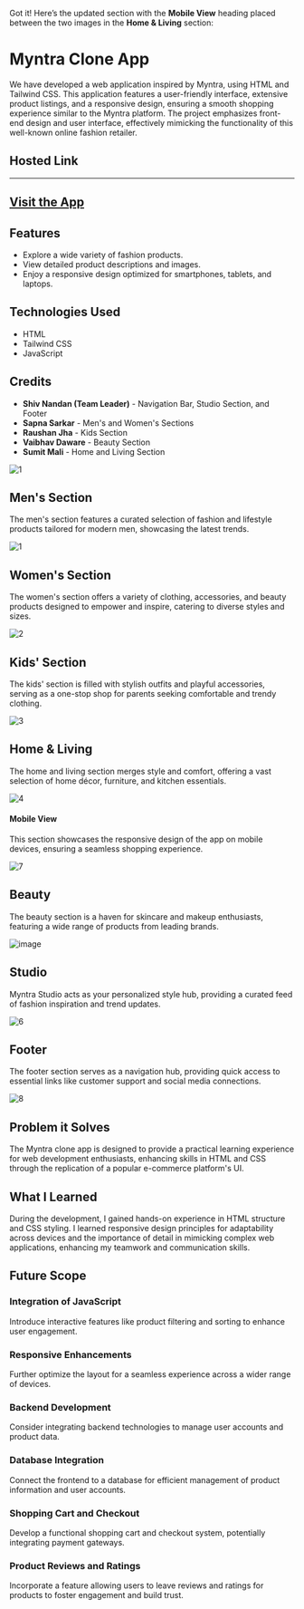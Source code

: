 Got it! Here’s the updated section with the **Mobile View** heading placed between the two images in the **Home & Living** section:

# Myntra Clone App

We have developed a web application inspired by Myntra, using HTML and Tailwind CSS. This application features a user-friendly interface, extensive product listings, and a responsive design, ensuring a smooth shopping experience similar to the Myntra platform. The project emphasizes front-end design and user interface, effectively mimicking the functionality of this well-known online fashion retailer.

## Hosted Link
---
[Visit the App](https://myntra-team-project.vercel.app/)
---

## Features
- Explore a wide variety of fashion products.
- View detailed product descriptions and images.
- Enjoy a responsive design optimized for smartphones, tablets, and laptops.

## Technologies Used
- HTML
- Tailwind CSS
- JavaScript

## Credits
- **Shiv Nandan (Team Leader)** - Navigation Bar, Studio Section, and Footer
- **Sapna Sarkar** - Men's and Women's Sections
- **Raushan Jha** - Kids Section
- **Vaibhav Daware** - Beauty Section
- **Sumit Mali** - Home and Living Section

![1](https://i.ibb.co/Xx9w3Ln/1.png)

## Men's Section
The men's section features a curated selection of fashion and lifestyle products tailored for modern men, showcasing the latest trends.

![1](https://i.ibb.co/Xx9w3Ln/1.png)

## Women's Section
The women's section offers a variety of clothing, accessories, and beauty products designed to empower and inspire, catering to diverse styles and sizes.

![2](https://i.ibb.co/9hwyprm/2.png)

## Kids' Section
The kids' section is filled with stylish outfits and playful accessories, serving as a one-stop shop for parents seeking comfortable and trendy clothing.

![3](https://i.ibb.co/TcxT7Rk/3.png)

## Home & Living
The home and living section merges style and comfort, offering a vast selection of home décor, furniture, and kitchen essentials.

![4](https://i.ibb.co/SVGxgZG/4.png)

#### Mobile View
This section showcases the responsive design of the app on mobile devices, ensuring a seamless shopping experience.

![7](https://i.ibb.co/PNNXMmY/7.png)

## Beauty
The beauty section is a haven for skincare and makeup enthusiasts, featuring a wide range of products from leading brands.

![image](https://i.ibb.co/1JvmZ1G/image.png)

## Studio
Myntra Studio acts as your personalized style hub, providing a curated feed of fashion inspiration and trend updates.

![6](https://i.ibb.co/YRtQYZX/6.png)

## Footer
The footer section serves as a navigation hub, providing quick access to essential links like customer support and social media connections.

![8](https://i.ibb.co/DYFSVg7/8.png)

## Problem it Solves
The Myntra clone app is designed to provide a practical learning experience for web development enthusiasts, enhancing skills in HTML and CSS through the replication of a popular e-commerce platform's UI.

## What I Learned
During the development, I gained hands-on experience in HTML structure and CSS styling. I learned responsive design principles for adaptability across devices and the importance of detail in mimicking complex web applications, enhancing my teamwork and communication skills.

## Future Scope

### Integration of JavaScript
Introduce interactive features like product filtering and sorting to enhance user engagement.

### Responsive Enhancements
Further optimize the layout for a seamless experience across a wider range of devices.

### Backend Development
Consider integrating backend technologies to manage user accounts and product data.

### Database Integration
Connect the frontend to a database for efficient management of product information and user accounts.

### Shopping Cart and Checkout
Develop a functional shopping cart and checkout system, potentially integrating payment gateways.

### Product Reviews and Ratings
Incorporate a feature allowing users to leave reviews and ratings for products to foster engagement and build trust.

